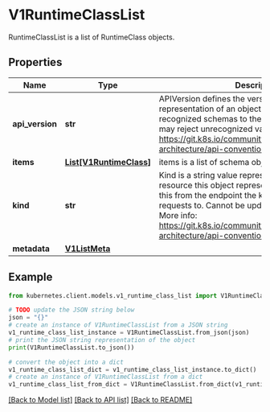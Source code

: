 # V1RuntimeClassList

RuntimeClassList is a list of RuntimeClass objects.

## Properties

Name | Type | Description | Notes
------------ | ------------- | ------------- | -------------
**api_version** | **str** | APIVersion defines the versioned schema of this representation of an object. Servers should convert recognized schemas to the latest internal value, and may reject unrecognized values. More info: https://git.k8s.io/community/contributors/devel/sig-architecture/api-conventions.md#resources | [optional] 
**items** | [**List[V1RuntimeClass]**](V1RuntimeClass.md) | items is a list of schema objects. | 
**kind** | **str** | Kind is a string value representing the REST resource this object represents. Servers may infer this from the endpoint the kubernetes.client submits requests to. Cannot be updated. In CamelCase. More info: https://git.k8s.io/community/contributors/devel/sig-architecture/api-conventions.md#types-kinds | [optional] 
**metadata** | [**V1ListMeta**](V1ListMeta.md) |  | [optional] 

## Example

```python
from kubernetes.client.models.v1_runtime_class_list import V1RuntimeClassList

# TODO update the JSON string below
json = "{}"
# create an instance of V1RuntimeClassList from a JSON string
v1_runtime_class_list_instance = V1RuntimeClassList.from_json(json)
# print the JSON string representation of the object
print(V1RuntimeClassList.to_json())

# convert the object into a dict
v1_runtime_class_list_dict = v1_runtime_class_list_instance.to_dict()
# create an instance of V1RuntimeClassList from a dict
v1_runtime_class_list_from_dict = V1RuntimeClassList.from_dict(v1_runtime_class_list_dict)
```
[[Back to Model list]](../README.md#documentation-for-models) [[Back to API list]](../README.md#documentation-for-api-endpoints) [[Back to README]](../README.md)


